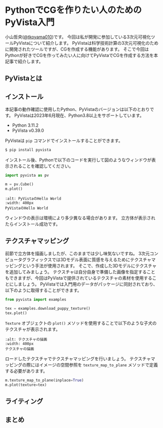 # PythonでCGを作りたい人のためのPyVista入門

小山哲央([@tkoyama010](https://twitter.com/tkoyama010))です。
今回は私が開発に参加している3次元可視化ツールPyVistaについて紹介します。
PyVistaは科学技術計算の3次元可視化のために開発されたツールですが、CGを作成する機能があります。
そこで今回はPythonが好きでCGを作ってみたい人に向けてPyVistaでCGを作成する方法を本記事で紹介します。

## PyVistaとは

## インストール

本記事の動作確認に使用したPython、PyVistaのバージョンは以下のとおりです。
PyVistaは2023年6月現在、Python3.8以上をサポートしています。

- Python 3.11.2
- PyVista v0.39.0

PyVistaは `pip` コマンドでインストールすることができます。

```bash
$ pip install pyvista
```

インストール後、Pythonで以下のコードを実行して図のようなウィンドウが表示されることを確認してください。

```python
import pyvista as pv

m = pv.Cube()
m.plot()
```

```{figure} images/hello-world.png
:alt: PyVistaのHello World
:width: 400px
PyVistaのHello World
```

ウィンドウの表示は環境により多少異なる場合があります。
立方体が表示されたらインストール成功です。

## テクスチャマッピング

前節で立方体を描画しましたが、このままでは少し味気ないですね。
3次元コンピュータグラフィックスでは3Dモデル表面に質感を与えるためにテクスチャマッピングという手法が使用されます。
そこで、作成した3Dモデルにテクスチャを追加してみましょう。
テクスチャは自分自身で準備した画像を指定することもできますが、今回はPyVistaで提供されているテクスチャの素材を使用することにしましょう。
PyVistaでは入門用のデータがパッケージに同封されており、以下のように取得することができます。

```python
from pyvista import examples

tex = examples.download_puppy_texture()
tex.plot()
```

`Texture` オブジェクトの `plot()` メソッドを使用することで以下のような子犬のテクスチャが表示されます。

```{figure} images/read_texture.png
:alt: テクスチャの描画
:width: 400px
テクスチャの描画
```

ロードしたテクスチャでテクスチャマッピングを行いましょう。
テクスチャマッピングの際にはイメージの空間参照を `texture_map_to_plane` メソッドで定義する必要があります。

```python
m.texture_map_to_plane(inplace=True)
m.plot(texture=tex)
```

## ライティング

## まとめ
